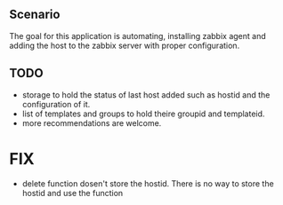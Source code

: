 Scenario
--------

The goal for this application is automating, installing zabbix agent
and adding the host to the zabbix server with proper configuration. 

TODO
----

* storage to hold the status of last host added such as hostid and the 
  configuration of it.
* list of templates and groups to hold theire groupid and templateid.
* more recommendations are welcome.

# FIX

* delete function dosen't store the hostid. There is no way to store the hostid and use the function